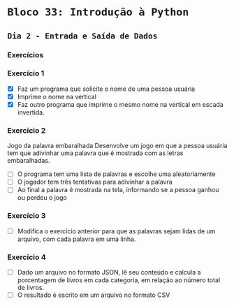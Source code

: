 # `Bloco 33: Introdução à Python`

## `Dia 2 - Entrada e Saída de Dados`

### Exercícios

### Exercício 1

- [x] Faz um programa que solicite o nome de uma pessoa usuária
- [x] Imprime o nome na vertical
- [x] Faz outro programa que imprime o mesmo nome na vertical em escada invertida.

### Exercício 2

Jogo da palavra embaralhada
Desenvolve um jogo em que a pessoa usuária tem que adivinhar uma palavra que é mostrada com as letras embaralhadas.

- [ ] O programa tem uma lista de palavras e escolhe uma aleatoriamente
- [ ] O jogador tem três tentativas para adivinhar a palavra
- [ ] Ao final a palavra é mostrada na tela, informando se a pessoa ganhou ou perdeu o jogo

### Exercício 3

- [ ] Modifica o exercício anterior para que as palavras sejam lidas de um arquivo, com cada palavra em uma linha.

### Exercício 4

- [ ] Dado um arquivo no formato JSON, lê seu conteúdo e calcula a porcentagem de livros em cada categoria, em relação ao número total de livros.
- [ ] O resultado é escrito em um arquivo no formato CSV
